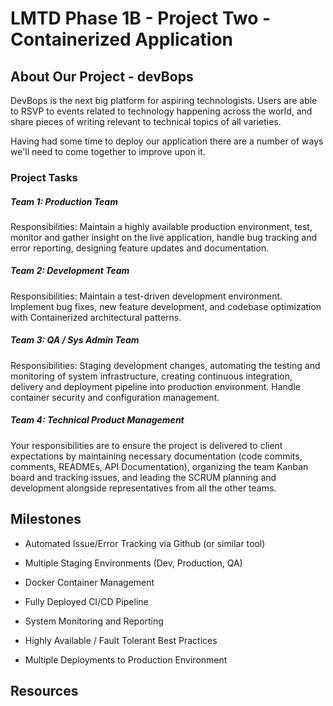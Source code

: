 # LMTD Phase 1B - Project Two - Containerized Application

## About Our Project - devBops
DevBops is the next big platform for aspiring technologists. Users are able to RSVP to events related to technology happening across the world, and share pieces of writing relevant to technical topics of all varieties. 

Having had some time to deploy our application there are a number of ways we'll need to come together to improve upon it.

<!-- ![Project Image](../../resources/assets/microserviceProj.jpg) -->

### Project Tasks 
##### Team 1: Production Team 
Responsibilities: Maintain a highly available production environment, test, monitor and gather insight on the live application, handle bug tracking and error reporting, designing feature updates and documentation.

##### Team 2: Development Team
Responsibilities: Maintain a test-driven development environment. Implement bug fixes, new feature development, and codebase optimization with Containerized architectural patterns.

##### Team 3: QA / Sys Admin Team
Responsibilities: Staging development changes, automating the testing and monitoring of system infrastructure, creating continuous integration, delivery and deployment pipeline into production environment. Handle container security and configuration management.

##### Team 4: Technical Product Management
Your responsibilities are to ensure the project is delivered to client expectations by maintaining necessary documentation (code commits, comments, READMEs, API Documentation), organizing the team Kanban board and tracking issues, and leading the SCRUM planning and development alongside representatives from all the other teams.


## Milestones
* Automated Issue/Error Tracking via Github (or similar tool)

* Multiple Staging Environments (Dev, Production, QA)

* Docker Container Management

* Fully Deployed CI/CD Pipeline

* System Monitoring and Reporting 

* Highly Available / Fault Tolerant Best Practices

* Multiple Deployments to Production Environment


## Resources
